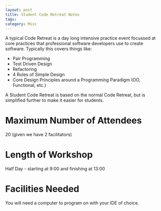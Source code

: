 ```yaml
---
layout: post
title: Student Code Retreat Notes
tags: 
category: Misc
---
```


A typical Code Retreat is a day long intensive practice event focussed at core practices that professional software developers use to create software. Typically this covers things like:

* Pair Programming  
* Test Driven Design  
* Refactoring  
* 4 Rules of Simple Design
* Core Design Principles around a Programming Paradigm (OO, Functional, etc.)  

A Student Code Retreat is based on the normal Code Retreat, but is simplified further to make it easier for students.

# Maximum Number of Attendees

20 (given we have 2 facilitators)

# Length of Workshop

Half Day - starting at 9:00 and finishing at 13:00

# Facilities Needed

You will need a computer to program on with your IDE of choice.
